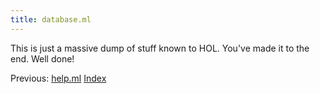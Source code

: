 ```yaml
---
title: database.ml
---
```


This is just a massive dump of stuff known to HOL.
You've made it to the end.
Well done!

Previous: [help.ml](help.md)
[Index](index.md)
